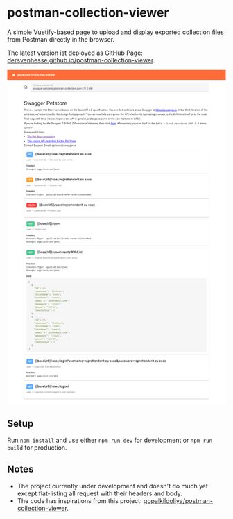 # postman-collection-viewer

A simple Vuetify-based page to upload and display exported collection files from Postman directly in the browser.

The latest version ist deployed as GitHub Page: [dersvenhesse.github.io/postman-collection-viewer](https://dersvenhesse.github.io/postman-collection-viewer/).

<p align="center">
  <img src="https://raw.githubusercontent.com/dersvenhesse/postman-collection-viewer/main/screenshot.png" width="640" />
</p>

## Setup

Run `npm install` and use either `npm run dev` for development or `npm run build` for production.

## Notes

* The project currently under development and doesn't do much yet except flat-listing all request with their headers and body.
* The code has inspirations from this project: [gopalkildoliya/postman-collection-viewer](https://github.com/gopalkildoliya/postman-collection-viewer).
